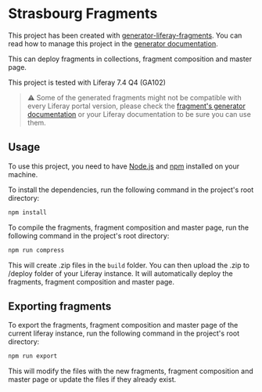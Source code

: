 # Strasbourg Fragments

This project has been created with [generator-liferay-fragments][1]. You can read
how to manage this project in the [generator documentation][2].

This can deploy fragments in collections, fragment composition and master page.

This project is tested with Liferay 7.4 Q4 (GA102)

> ⚠ Some of the generated fragments might not be compatible with every Liferay
> portal version, please check the [fragment's generator documentation][3] or
> your Liferay documentation to be sure you can use them.

## Usage
To use this project, you need to have [Node.js](https://nodejs.org/en/) and [npm](https://www.npmjs.com/) installed on your machine.

To install the dependencies, run the following command in the project's root directory:

```bash
npm install
```

To compile the fragments, fragment composition and master page, run the following command in the project's root directory:

```bash
npm run compress
```

This will create .zip files in the `build` folder. You can then upload the .zip to /deploy folder of your Liferay instance. It will automatically deploy the fragments, fragment composition and master page.


## Exporting fragments

To export the fragments, fragment composition and master page of the current liferay instance, run the following command in the project's root directory:

```bash
npm run export
```

This will modify the files with the new fragments, fragment composition and master page or update the files if they already exist.

[1]: https://www.npmjs.com/package/generator-liferay-fragments
[2]: https://www.npmjs.com/package/generator-liferay-fragments#usage
[3]: https://www.npmjs.com/package/generator-liferay-fragments#creating-new-fragments
